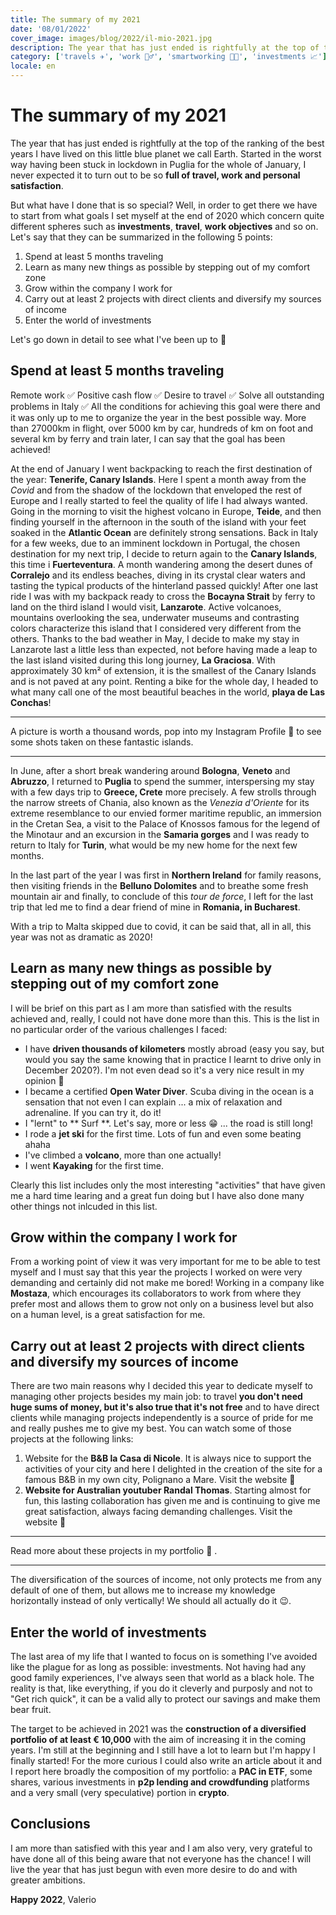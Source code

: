 ```yaml
---
title: The summary of my 2021
date: '08/01/2022'
cover_image: images/blog/2022/il-mio-2021.jpg
description: The year that has just ended is rightfully at the top of the ranking of the best years I have lived on this little blue planet we call Earth. Started in the worst way having been stuck...
category: ['travels ✈️', 'work 🤵‍♂️', 'smartworking 👨‍💻', 'investments 📈']
locale: en
---
```


# The summary of my 2021

The year that has just ended is rightfully at the top of the ranking of the best years I have lived on this little blue planet we call Earth. Started in the worst way having been stuck in lockdown in Puglia for the whole of January, I never expected it to turn out to be so **full of travel, work and personal satisfaction**.

But what have I done that is so special? Well, in order to get there we have to start from what goals I set myself at the end of 2020 which concern quite different spheres such as **investments**, **travel**, **work objectives** and so on. Let's say that they can be summarized in the following 5 points:

1. Spend at least 5 months traveling
2. Learn as many new things as possible by stepping out of my comfort zone
3. Grow within the company I work for
4. Carry out at least 2 projects with direct clients and diversify my sources of income
5. Enter the world of investments

Let's go down in detail to see what I've been up to 🧐

## Spend at least 5 months traveling

Remote work ✅ Positive cash flow ✅ Desire to travel ✅ Solve all outstanding problems in Italy ✅
All the conditions for achieving this goal were there and it was only up to me to organize the year in the best possible way.
More than 27000km in flight, over 5000 km by car, hundreds of km on foot and several km by ferry and train later, I can say that the goal has been achieved!

At the end of January I went backpacking to reach the first destination of the year: **Tenerife, Canary Islands**. Here I spent a month away from the _Covid_ and from the shadow of the lockdown that enveloped the rest of Europe and I really started to feel the quality of life I had always wanted. Going in the morning to visit the highest volcano in Europe, **Teide**, and then finding yourself in the afternoon in the south of the island with your feet soaked in the **Atlantic Ocean** are definitely strong sensations.
Back in Italy for a few weeks, due to an imminent lockdown in Portugal, the chosen destination for my next trip, I decide to return again to the **Canary Islands**, this time i **Fuerteventura**. A month wandering among the desert dunes of **Corralejo** and its endless beaches, diving in its crystal clear waters and tasting the typical products of the hinterland passed quickly! After one last ride I was with my backpack ready to cross the **Bocayna Strait** by ferry to land on the third island I would visit, **Lanzarote**. Active volcanoes, mountains overlooking the sea, underwater museums and contrasting colors characterize this island that I considered very different from the others. Thanks to the bad weather in May, I decide to make my stay in Lanzarote last a little less than expected, not before having made a leap to the last island visited during this long journey, **La Graciosa**. With approximately 30 km² of extension, it is the smallest of the Canary Islands and is not paved at any point. Renting a bike for the whole day, I headed to what many call one of the most beautiful beaches in the world, **playa de Las Conchas**!

<hr/>

A picture is worth a thousand words, pop into my <Link href = "https://www.instagram.com/the_wanderer_developer/" title = "Instagram The Wanderer Developer">Instagram Profile 🔗 </Link> to see some shots taken on these fantastic islands.

<hr/>

In June, after a short break wandering around **Bologna**, **Veneto** and **Abruzzo**, I returned to **Puglia** to spend the summer, interspersing my stay with a few days trip to **Greece, Crete** more precisely. A few strolls through the narrow streets of Chania, also known as the _Venezia d'Oriente_ for its extreme resemblance to our envied former maritime republic, an immersion in the Cretan Sea, a visit to the Palace of Knossos famous for the legend of the Minotaur and an excursion in the **Samaria gorges** and I was ready to return to Italy for **Turin**, what would be my new home for the next few months.

In the last part of the year I was first in **Northern Ireland** for family reasons, then visiting friends in the **Belluno Dolomites** and to breathe some fresh mountain air and finally, to conclude of this _tour de force_, I left for the last trip that led me to find a dear friend of mine in **Romania, in Bucharest**.

With a trip to Malta skipped due to covid, it can be said that, all in all, this year was not as dramatic as 2020!

## Learn as many new things as possible by stepping out of my comfort zone

I will be brief on this part as I am more than satisfied with the results achieved and, really, I could not have done more than this. This is the list in no particular order of the various challenges I faced:

- I have **driven thousands of kilometers** mostly abroad (easy you say, but would you say the same knowing that in practice I learnt to drive only in December 2020?). I'm not even dead so it's a very nice result in my opinion 🤣
- I became a certified **Open Water Diver**. Scuba diving in the ocean is a sensation that not even I can explain ... a mix of relaxation and adrenaline. If you can try it, do it!
- I "lernt" to ** Surf **. Let's say, more or less 😁 ... the road is still long!
- I rode a **jet ski** for the first time. Lots of fun and even some beating ahaha
- I've climbed a **volcano**, more than one actually!
- I went **Kayaking** for the first time.

Clearly this list includes only the most interesting "activities" that have given me a hard time learing and a great fun doing but I have also done many other things not inlcuded in this list.

## Grow within the company I work for

From a working point of view it was very important for me to be able to test myself and I must say that this year the projects I worked on were very demanding and certainly did not make me bored!
Working in a company like **Mostaza**, which encourages its collaborators to work from where they prefer most and allows them to grow not only on a business level but also on a human level, is a great satisfaction for me.

## Carry out at least 2 projects with direct clients and diversify my sources of income

There are two main reasons why I decided this year to dedicate myself to managing other projects besides my main job: to travel **you don't need huge sums of money, but it's also true that it's not free** and to have direct clients while managing projects independently is a source of pride for me and really pushes me to give my best. You can watch some of those projects at the following links:

1. Website for the **B&B la Casa di Nicole**. It is always nice to support the activities of your city and here I delighted in the creation of the site for a famous B&B in my own city, Polignano a Mare. <Link href = "https://www.lacasadinicole.com/" title = "B&B la Casa di Nicole"> Visit the website 🔗 </Link>
2. **Website for Australian youtuber Randal Thomas**. Starting almost for fun, this lasting collaboration has given me and is continuing to give me great satisfaction, always facing demanding challenges. <Link href = "https://randy.gg/" title = "Website randy.gg"> Visit the website 🔗 </Link>

<hr/>

Read more about these projects <Link href = "https://www.thewandererdeveloper.com/en#Portfolio" title = "Portfolio The Wanderer Developer">in my portfolio 🔗 </Link>.

<hr />

The diversification of the sources of income, not only protects me from any default of one of them, but allows me to increase my knowledge horizontally instead of only vertically! We should all actually do it 😉.

## Enter the world of investments

The last area of my life that I wanted to focus on is something I've avoided like the plague for as long as possible: investments. Not having had any good family experiences, I've always seen that world as a black hole. The reality is that, like everything, if you do it cleverly and purposly and not to "Get rich quick", it can be a valid ally to protect our savings and make them bear fruit.

The target to be achieved in 2021 was the **construction of a diversified portfolio of at least € 10,000** with the aim of increasing it in the coming years. I'm still at the beginning and I still have a lot to learn but I'm happy I finally started!
For the more curious I could also write an article about it and I report here broadly the composition of my portfolio: a **PAC in ETF**, some shares, various investments in **p2p lending and crowdfunding** platforms and a very small (very speculative) portion in **crypto**.

## Conclusions

I am more than satisfied with this year and I am also very, very grateful to have done all of this being aware that not everyone has the chance!
I will live the year that has just begun with even more desire to do and with greater ambitions.

**Happy 2022**,
Valerio
